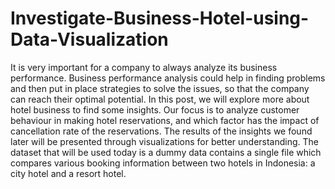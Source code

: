 # Investigate-Business-Hotel-using-Data-Visualization
It is very important for a company to always analyze its business performance. Business performance analysis could help in finding problems and then put in place strategies to solve the issues, so that the company can reach their optimal potential.  In this post, we will explore more about hotel business to find some insights. Our focus is to analyze customer behaviour in making hotel reservations, and which factor has the impact of cancellation rate of the reservations. The results of the insights we found later will be presented through visualizations for better understanding. The dataset that will be used today is a dummy data contains a single file which compares various booking information between two hotels in Indonesia: a city hotel and a resort hotel.
